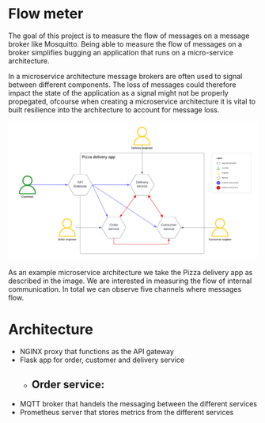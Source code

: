 # Flow meter
The goal of this project is to measure the flow of messages on a message broker like Mosquitto.
Being able to measure the flow of messages on a broker simplifies bugging an application that runs on a micro-service architecture. 

In a microservice architecture message brokers are often used to signal between different components. The loss of messages could therefore impact the state of the application as a signal might not be properly propegated, ofcourse when creating a microservice architecture it is vital to built resilience into the architecture to account for message loss. 

![Microservice architecture](images/microservice_background.png)

As an example microservice architecture we take the Pizza delivery app as described in the image. We are interested in measuring the flow of internal communication. In total we can observe five channels where messages flow.

# Architecture
- NGINX proxy that functions as the API gateway
- Flask app for order, customer and delivery service
    - Order service:
        - 
- MQTT broker that handels the messaging between the different services
- Prometheus server that stores metrics from the different services